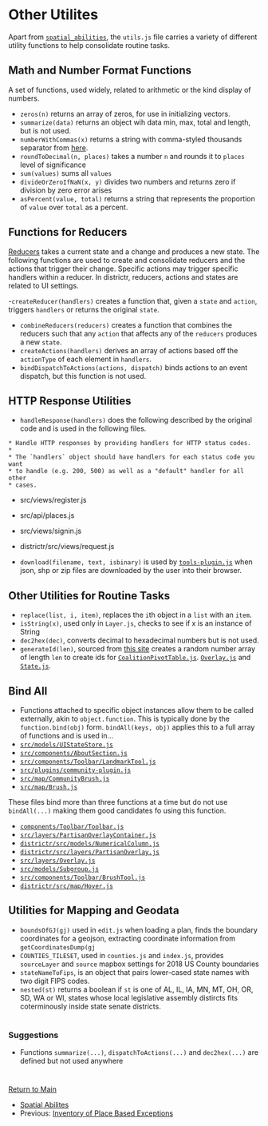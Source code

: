 # Other Utilites

Apart from [`spatial_abilities`], the `utils.js` file carries a variety
of different utility functions to help consolidate routine tasks.

## Math and Number Format Functions

A set of functions, used widely, related to arithmetic or the kind
display of numbers.

- `zeros(n)` returns an array of zeros, for use in initializing vectors.
- `summarize(data)` returns an object wih data min, max, total and
length, but is not used.
- `numberWithCommas(x)` returns a string with comma-styled thousands
separator from [here].
- `roundToDecimal(n, places)` takes a number `n` and rounds it to
`places` level of significance
- `sum(values)` sums all `values`
- `divideOrZeroIfNaN(x, y)` divides two numbers and returns zero if
division by zero error arises
- `asPercent(value, total)` returns a string that represents the
proportion of `value` over `total` as a percent. 

## Functions for Reducers

[Reducers] takes a current state and a change and produces a new state.
The following functions are used to create and consolidate reducers and
the actions that trigger their change. Specific actions may trigger
specific handlers within a reducer. In districtr, reducers, actions and
states are related to UI settings. 

-`createReducer(handlers)` creates a function that, given a `state` and
`action`, triggers `handlers` or returns the original `state`.
- `combineReducers(reducers)` creates a function that combines the
reducers such that any `action` that affects any of the `reducers`
produces a new `state`. 
- `createActions(handlers)` derives an array of actions based off the
`actionType` of each element in `handlers`. 
- `bindDispatchToActions(actions, dispatch)` binds actions to an event
dispatch, but this function is not used. 

## HTTP Response Utilities 

- `handleResponse(handlers)` does the following described by the
original code and is used in the following files. 
```
* Handle HTTP responses by providing handlers for HTTP status codes.
*
* The `handlers` object should have handlers for each status code you want
* to handle (e.g. 200, 500) as well as a "default" handler for all other
* cases.
```
  - src/views/register.js 
  - src/api/places.js
  - src/views/signin.js 
  - districtr/src/views/request.js

- `download(filename, text, isbinary)` is used by [`tools-plugin.js`]
when json, shp or zip files are downloaded by the user into their
browser. 

## Other Utilities for Routine Tasks

- `replace(list, i, item)`, replaces the `i`th object in a `list` with an
`item`. 
- `isString(x)`, used only in `Layer.js`, checks to see if x is an
instance of String
- `dec2hex(dec)`, converts decimal to hexadecimal numbers but is not
used.
- `generateId(len)`, sourced from [this site] creates a random number
array of length `len` to create ids for [`CoalitionPivotTable.js`].
[`Overlay.js`] and [`State.js`]. 

## Bind All
- Functions attached to specific object instances allow them to be
called externally, akin to `object.function`. This is typically done by
the `function.bind(obj)` form. `bindAll(keys, obj)` applies this to a
full array of functions and is used in... 
- [`src/models/UIStateStore.js`]
- [`src/components/AboutSection.js`]
- [`src/components/Toolbar/LandmarkTool.js`] 
- [`src/plugins/community-plugin.js`] 
- [`src/map/CommunityBrush.js`]
- [`src/map/Brush.js`] 

These files bind more than three functions at a time but do not use
`bindAll(...)` making them good candidates fo using this function. 
- [`components/Toolbar/Toolbar.js`]
- [`src/layers/PartisanOverlayContainer.js`]
- [`districtr/src/models/NumericalColumn.js`]
- [`districtr/src/layers/PartisanOverlay.js`] 
- [`src/layers/Overlay.js`]
- [`src/models/Subgroup.js` ]
- [`src/components/Toolbar/BrushTool.js`]
- [`districtr/src/map/Hover.js`]

## Utilities for Mapping and Geodata

- `boundsOfGJ(gj)` used in `edit.js` when loading a plan, finds the
boundary coordinates for a geojson, extracting coordinate information
from `getCoordinatesDump(gj` 
- `COUNTIES_TILESET`, used in `counties.js` and `index.js`, provides
`sourceLayer` and `source` mapbox settings for 2018 US County boundaries
- `stateNameToFips`, is an object that pairs lower-cased state names
with two digit FIPS codes. 
- `nested(st)` returns a boolean if `st` is one of AL, IL, IA, MN, MT,
OH, OR, SD, WA or WI, states whose local legislative assembly distircts
fits coterminously inside state senate districts.

# # 

### Suggestions
- Functions `summarize(...)`, `dispatchToActions(...)` and `dec2hex(...)`
are defined but not used anywhere

# #

[Return to Main](../README.md)
- [Spatial Abilites](./10spatialabilities/spatialabilities.md)
- Previous: [Inventory of Place Based Exceptions](./10spatialabilities/placeexceptions.md)

[Reducers]: ../03toolsplugins/actionsreducers.md


[`State.js`]: ../01contextplan/state.md

[`Overlay.js`]: ../02editormap/layeroverlay.md
[`src/layers/PartisanOverlayContainer.js`]: ../02editormap/layeroverlay-.md
[`src/layers/Overlay.js`]: ../02editormap/layeroverlay.md
[`Overlay.js`]: ../02editormap/layeroverlay.md

[`tools-plugin.js`]: ../03toolsplugins/toolsplugin.md
[`src/models/UIStateStore.js`]: ../03toolsplugins/uistatestore.md
[`components/Toolbar/Toolbar.js`]: ../03toolsplugins/toolbar.md
[`src/components/Toolbar/BrushTool.js`]: ../03toolsplugins/brusherasetools.md

[`src/map/CommunityBrush.js`]: ../04drawing/brush.md
[`src/map/Brush.js`]: ../04drawing/brush.md
[`districtr/src/map/Hover.js`]: ../04drawing/hover.md

[`src/components/Toolbar/LandmarkTool.js`]: ../05landmarks/landmarktool.md
[`src/plugins/community-plugin.js`]: ../05landmarks/communityplugin.md

[`CoalitionPivotTable.js`]: ../06charts/datatable.md
[`districtr/src/models/NumericalColumn.js`]: ../06charts/datatable.md
[`districtr/src/layers/PartisanOverlay.js`]: ../06charts/electionresults.md
[`src/models/Subgroup.js` ]: ../06charts/columnsetsparts.md
[`CoalitionPivotTable.js`]: ../06charts/datatable.md

[`src/components/AboutSection.js`]: ../07portals/index.md

[`spatial_abilities`]: ../10spatialabilities/spatialabilities.md

[here]: https://stackoverflow.com/questions/2901102/how-to-print-a-number-with-commas-as-thousands-separators-in-javascript#2901298
[this site]: https://stackoverflow.com/questions/1349404/generate-random-string-characters-in-javascript
